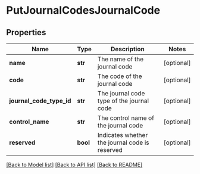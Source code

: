# PutJournalCodesJournalCode

## Properties
Name | Type | Description | Notes
------------ | ------------- | ------------- | -------------
**name** | **str** | The name of the journal code | [optional] 
**code** | **str** | The code of the journal code | [optional] 
**journal_code_type_id** | **str** | The journal code type of the journal code | [optional] 
**control_name** | **str** | The control name of the journal code | [optional] 
**reserved** | **bool** | Indicates whether the journal code is reserved | [optional] 

[[Back to Model list]](../README.md#documentation-for-models) [[Back to API list]](../README.md#documentation-for-api-endpoints) [[Back to README]](../README.md)



